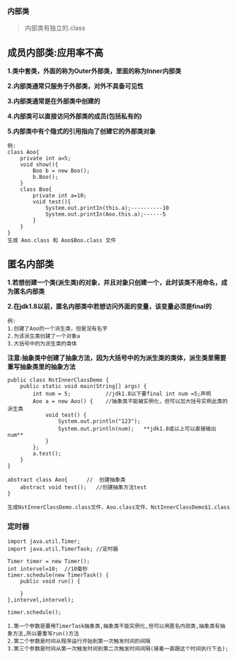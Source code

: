 ### 内部类

>内部类有独立的.class

## 成员内部类:应用率不高

**1.类中套类，外面的称为Outer外部类，里面的称为Inner内部类**

**2.内部类通常只服务于外部类，对外不具备可见性**

**3.内部类通常是在外部类中创建的**

**4.内部类可以直接访问外部类的成员(包括私有的)**

**5.内部类中有个隐式的引用指向了创建它的外部类对象**
	
	例:
	class Aoo{
		private int a=5;
		void show(){
			Boo b = new Boo();
			b.Boo();
		}
		class Boo{
			private int a=10;
		    void test(){
		    	System.out.printIn(this.a);----------10
		    	System.out.printIn(Aoo.this.a);------5
		    }
		}
	}
	生成 Aoo.class 和 Aoo$Boo.class 文件

## 匿名内部类

**1.若想创建一个类(派生类)的对象，并且对象只创建一个，此时该类不用命名，成为匿名内部类**

**2.在jdk1.8以前，匿名内部类中若想访问外面的变量，该变量必须是final的**

	例:
	1.创建了Aoo的一个派生类，但是没有名字
	2.为该派生类创建了一个对象a
	3.大括号中的为派生类的类体

**注意:抽象类中创建了抽象方法，因为大括号中的为派生类的类体，派生类里需要重写抽象类里的抽象方法**

	public class NstInnerClassDemo {
		public static void main(String[] args) {
			int num = 5;           //jdk1.8以下要final int num =5;声明
			Aoo a = new Aoo() {    //抽象类不能被实例化，但可以加大括号实例此类的派生类
				void test() {
					System.out.println("123");
					System.out.println(num);   **jdk1.8或以上可以直接输出num**
				}
			};
			a.test();
		}
	}
	
	abstract class Aoo{      //  创建抽象类
		abstract void test();   //创建抽象方法test
	}

	生成NstInnerClassDemo.class文件、Aoo.class文件、NstInnerClassDemo$1.class
	
### 定时器

```
import java.util.Timer;
import java.util.TimerTask; //定时器

Timer timer = new Timer();
int intervel=10;  //10毫秒
timer.schedule(new TimerTask() {  
	public void run() {
	
	}
},intervel,intervel);

timer.schedule();

1.第一个参数是要用TimerTask抽象类,抽象类不能实例化,但可以用匿名内部类,抽象类有抽象方法,所以要重写run()方法
2.第二个参数是时间从程序运行开始到第一次触发时间的间隔
3.第三个参数是时间从第一次触发时间到第二次触发时间间隔(接着一直跟这个时间执行下去);
```
